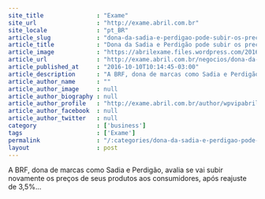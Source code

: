 ```yaml
---
site_title               : "Exame"
site_url                 : "http://exame.abril.com.br"
site_locale              : "pt_BR"
article_slug             : "dona-da-sadia-e-perdigao-pode-subir-os-precos-novamente"
article_title            : "Dona da Sadia e Perdigão pode subir os preços novamente"
article_image            : "https://abrilexame.files.wordpress.com/2016/10/size_960_16_9_fabrica-pizzas-brf1.jpg?quality=70&strip=all&w=960"
article_url              : "http://exame.abril.com.br/negocios/dona-da-sadia-e-perdigao-pode-subir-os-precos-novamente/"
article_published_at     : "2016-10-10T10:14:45-03:00"
article_description      : "A BRF, dona de marcas como Sadia e Perdigão, avalia se vai subir novamente os preços de seus produtos aos consumidores, após reajuste de 3,5%..."
article_author_name      : ""
article_author_image     : null
article_author_biography : null
article_author_profile   : "http://exame.abril.com.br/author/wpvipabril/"
article_author_facebook  : null
article_author_twitter   : null
category                 : ['business']
tags                     : ['Exame']
permalink                : "/:categories/dona-da-sadia-e-perdigao-pode-subir-os-precos-novamente/"
layout                   : post
---
```


A BRF, dona de marcas como Sadia e Perdigão, avalia se vai subir novamente os preços de seus produtos aos consumidores, após reajuste de 3,5%...
